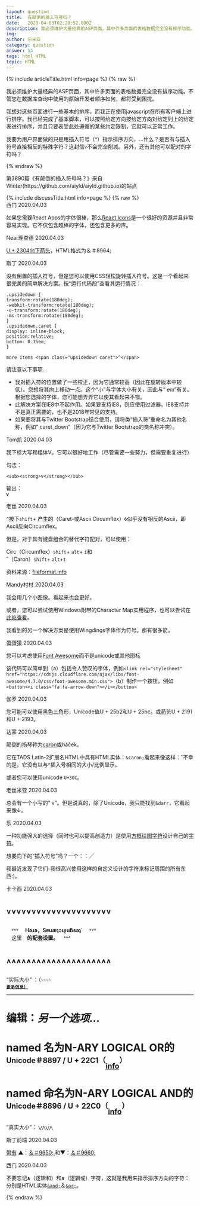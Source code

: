 ```yaml
---
layout: question
title:  有颠倒的插入符号吗？
date:   2020-04-03T02:28:52.000Z
description: 我必须维护大量经典的ASP页面，其中许多页面的表格数据完全没有排序功能。不管您在数据库查询中使用的原始开发者顺序如何，都将受到困扰。我想对这些页面进行...
img: 
author: 乐米亚
category: question
answer: 14
tags: html HTML
topic: HTML
---
```

<div class="article-root">
  <div class="article">
    {% include articleTitle.html info=page %}
    {% raw %}
    <div class="article-content"><p><font style="vertical-align: inherit;"><font style="vertical-align: inherit;">我必须维护大量经典的ASP页面，其中许多页面的表格数据完全没有排序功能。</font><font style="vertical-align: inherit;">不管您在数据库查询中使用的原始开发者顺序如何，都将受到困扰。</font></font></p>

<p><font style="vertical-align: inherit;"><font style="vertical-align: inherit;">我想对这些页面进行一些基本的排序，而我正在使用javascript在所有客户端上进行排序。</font><font style="vertical-align: inherit;">我已经完成了基本脚本，可以按照给定方向按给定方向对给定列上的给定表进行排序，并且只要表受此处遵循的某些约定限制，它就可以正常工作。  </font></font></p>

<p><font style="vertical-align: inherit;"><font style="vertical-align: inherit;">我要为用户界面做的只是用插入符号（^）指示排序方向，...什么？</font><font style="vertical-align: inherit;">是否有与插入符号直接相反的特殊字符？</font><font style="vertical-align: inherit;">这封信</font></font><code>v</code><font style="vertical-align: inherit;"><font style="vertical-align: inherit;">不会完全削减。</font><font style="vertical-align: inherit;">另外，还有其他可以配对的字符吗？</font></font></p></div>
    {% endraw %}
  </div>
  <p class="winter_mark">第3890篇《有颠倒的插入符号吗？》来自Winter(https://github.com/aiyld/aiyld.github.io)的站点</p>
  <div class="discuss-wrapper">
    {% include discussTitle.html info=page %}
    {% raw %}
    <div class="discuss-item">
        <div class="discuss-parent">
          <div class="discuss-meta">
            <span class="discuss-user">西门</span>
            <span class="discuss-time">2020.04.03</span>
          </div>
          <div class="discuss-comment"><p><font style="vertical-align: inherit;"><font style="vertical-align: inherit;">如果您需要React Apps的字体很棒，那么</font></font><a href="https://github.com/gorangajic/react-icons" rel="nofollow noreferrer"><font style="vertical-align: inherit;"><font style="vertical-align: inherit;">React Icons</font></font></a><font style="vertical-align: inherit;"><font style="vertical-align: inherit;">是一个很好的资源并且非常容易实现。</font><font style="vertical-align: inherit;">它不仅包含超棒的字体，还包含更多的库。</font></font></p></div>
        </div></div><div class="discuss-item">
        <div class="discuss-parent">
          <div class="discuss-meta">
            <span class="discuss-user">Near理查德</span>
            <span class="discuss-time">2020.04.03</span>
          </div>
          <div class="discuss-comment"><p><a href="http://www.fileformat.info/info/unicode/char/2304/index.htm" rel="nofollow noreferrer"><font style="vertical-align: inherit;"><font style="vertical-align: inherit;">U + 2304向下箭头</font></font></a><font style="vertical-align: inherit;"><font style="vertical-align: inherit;">，HTML格式为＆＃8964;</font></font></p></div>
        </div></div><div class="discuss-item">
        <div class="discuss-parent">
          <div class="discuss-meta">
            <span class="discuss-user">斯丁</span>
            <span class="discuss-time">2020.04.03</span>
          </div>
          <div class="discuss-comment"><p><font style="vertical-align: inherit;"><font style="vertical-align: inherit;">没有倒置的插入符号，但是您可以使用CSS轻松旋转插入符号。</font><font style="vertical-align: inherit;">这是一个看起来很完美的简单解决方案。</font><font style="vertical-align: inherit;">按“运行代码段”查看其运行情况：</font></font></p>

<p></p><div class="snippet" data-lang="js" data-hide="false" data-console="true" data-babel="false">
<div class="snippet-code">
<pre class="snippet-code-css lang-css prettyprint-override"><code>.upsidedown {<font></font>
transform:rotate(180deg); <font></font>
-webkit-transform:rotate(180deg);<font></font>
-o-transform:rotate(180deg);<font></font>
-ms-transform:rotate(180deg);<font></font>
}<font></font>
.upsidedown.caret {<font></font>
display: inline-block; <font></font>
position:relative; <font></font>
bottom: 0.15em;<font></font>
}</code></pre>
<pre class="snippet-code-html lang-html prettyprint-override"><code>more items &lt;span class="upsidedown caret"&gt;^&lt;/span&gt;</code></pre>
</div>
</div>
<p></p>

<p><font style="vertical-align: inherit;"><font style="vertical-align: inherit;">请注意以下事项...</font></font></p>

<ul>
<li><font style="vertical-align: inherit;"><font style="vertical-align: inherit;">我对插入符的位置做了一些校正，因为它通常较高（因此在旋转版本中较低）。</font><font style="vertical-align: inherit;">您想将其向上移动一点。</font><font style="vertical-align: inherit;">这个“小”与字体大小有关，因此与“ em”有关。</font><font style="vertical-align: inherit;">根据您选择的字体，您可能想弄弄它以使其看起来不错。</font></font></li>
<li><font style="vertical-align: inherit;"><font style="vertical-align: inherit;">此解决方案在IE8中不起作用。</font><font style="vertical-align: inherit;">如果要支持IE8，则应使用过滤器。</font><font style="vertical-align: inherit;">IE8支持并不是真正需要的，也不是2018年常见的支持。</font></font></li>
<li><font style="vertical-align: inherit;"><font style="vertical-align: inherit;">如果要将其与Twitter Bootstrap结合使用，请将类“插入符”重命名为其他名称，例如“ caret_down”（因为它与Twitter Bootstrap的类名称冲突）。</font></font></li>
</ul></div>
        </div></div><div class="discuss-item">
        <div class="discuss-parent">
          <div class="discuss-meta">
            <span class="discuss-user">Tom凯</span>
            <span class="discuss-time">2020.04.03</span>
          </div>
          <div class="discuss-comment"><p><font style="vertical-align: inherit;"><font style="vertical-align: inherit;">我下标大写和粗体V。它可以很好地工作（尽管需要一些努力，但需要重复进行）</font></font></p>

<p><font style="vertical-align: inherit;"><font style="vertical-align: inherit;">句法： </font></font></p>

<pre><code>&lt;sub&gt;&lt;strong&gt;v&lt;/strong&gt;&lt;/sub&gt;
</code></pre>

<p><font style="vertical-align: inherit;"><font style="vertical-align: inherit;">输出：</font></font><br>
<sub><strong><font style="vertical-align: inherit;"><font style="vertical-align: inherit;">v</font></font></strong></sub></p></div>
        </div></div><div class="discuss-item">
        <div class="discuss-parent">
          <div class="discuss-meta">
            <span class="discuss-user">老丝</span>
            <span class="discuss-time">2020.04.03</span>
          </div>
          <div class="discuss-comment"><p><font style="vertical-align: inherit;"></font><code>^</code><font style="vertical-align: inherit;"><font style="vertical-align: inherit;">按下</font></font><code>shift</code><font style="vertical-align: inherit;"><font style="vertical-align: inherit;">+ </font><font style="vertical-align: inherit;">产生</font><font style="vertical-align: inherit;">的</font><font style="vertical-align: inherit;">（Caret-或Ascii Circumflex）</font></font><code>6</code><font style="vertical-align: inherit;"><font style="vertical-align: inherit;">似乎没有相反的Ascii，即Ascii反向Circumflex。</font></font></p>

<p><font style="vertical-align: inherit;"><font style="vertical-align: inherit;">但是，对于具有键盘组合的替代字符配对，可以使用：</font></font></p>

<p><font style="vertical-align: inherit;"><font style="vertical-align: inherit;">Circ（Circumflex）</font></font><code>shift</code><font style="vertical-align: inherit;"><font style="vertical-align: inherit;">+ </font></font><code>alt</code><font style="vertical-align: inherit;"><font style="vertical-align: inherit;">+ </font></font><code>i</code><font style="vertical-align: inherit;"><font style="vertical-align: inherit;">和</font></font><br><font style="vertical-align: inherit;"><font style="vertical-align: inherit;">
ˇ（Caron）</font></font><code>shift</code><font style="vertical-align: inherit;"><font style="vertical-align: inherit;">+ </font></font><code>alt</code><font style="vertical-align: inherit;"><font style="vertical-align: inherit;">+</font></font><code>t</code></p>

<p><font style="vertical-align: inherit;"><font style="vertical-align: inherit;">资料来源：</font></font><a href="http://www.fileformat.info/info/unicode/char/search.htm" rel="nofollow noreferrer"><font style="vertical-align: inherit;"><font style="vertical-align: inherit;">fileformat.info</font></font></a></p></div>
        </div></div><div class="discuss-item">
        <div class="discuss-parent">
          <div class="discuss-meta">
            <span class="discuss-user">Mandy村村</span>
            <span class="discuss-time">2020.04.03</span>
          </div>
          <div class="discuss-comment"><p><font style="vertical-align: inherit;"><font style="vertical-align: inherit;">我会用几个小图像。</font><font style="vertical-align: inherit;">看起来也会更好。</font></font></p>

<p><font style="vertical-align: inherit;"><font style="vertical-align: inherit;">或者，您可以尝试使用Windows附带的Character Map实用程序，也可以尝试在</font></font><a href="http://www.unicode.org/charts/" rel="nofollow noreferrer"><font style="vertical-align: inherit;"><font style="vertical-align: inherit;">此处查看</font></font></a><font style="vertical-align: inherit;"><font style="vertical-align: inherit;">。</font></font></p>

<p><font style="vertical-align: inherit;"><font style="vertical-align: inherit;">我看到的另一个解决方案是使用Wingdings字体作为符号。</font><font style="vertical-align: inherit;">那有很多箭。</font></font></p></div>
        </div></div><div class="discuss-item">
        <div class="discuss-parent">
          <div class="discuss-meta">
            <span class="discuss-user">蛋蛋猿</span>
            <span class="discuss-time">2020.04.03</span>
          </div>
          <div class="discuss-comment"><p><font style="vertical-align: inherit;"><font style="vertical-align: inherit;">您可以考虑使用</font></font><a href="http://fontawesome.io" rel="nofollow noreferrer"><font style="vertical-align: inherit;"><font style="vertical-align: inherit;">Font Awesome</font></font></a><font style="vertical-align: inherit;"><font style="vertical-align: inherit;">而不是unicode或其他图标</font></font></p>

<p><font style="vertical-align: inherit;"><font style="vertical-align: inherit;">该代码可以简单到（a）包括令人赞叹的字体，例如</font></font><code>&lt;link rel="stylesheet" href="https://cdnjs.cloudflare.com/ajax/libs/font-awesome/4.7.0/css/font-awesome.min.css"&gt;</code><font style="vertical-align: inherit;"><font style="vertical-align: inherit;">（b）制作一个按钮，例如</font></font><code>&lt;button&gt;&lt;i class="fa fa-arrow-down"&gt;&lt;/i&gt;&lt;/button&gt;</code></p></div>
        </div></div><div class="discuss-item">
        <div class="discuss-parent">
          <div class="discuss-meta">
            <span class="discuss-user">伽罗</span>
            <span class="discuss-time">2020.04.03</span>
          </div>
          <div class="discuss-comment"><p><font style="vertical-align: inherit;"><font style="vertical-align: inherit;">您可能可以使用黑色三角形，Unicode值U + 25b2和U + 25bc。</font><font style="vertical-align: inherit;">或箭头U + 2191和U + 2193。</font></font></p></div>
        </div></div><div class="discuss-item">
        <div class="discuss-parent">
          <div class="discuss-meta">
            <span class="discuss-user">达蒙</span>
            <span class="discuss-time">2020.04.03</span>
          </div>
          <div class="discuss-comment"><p><font style="vertical-align: inherit;"><font style="vertical-align: inherit;">颠倒的扬琴称为</font></font><a href="http://en.wikipedia.org/wiki/Caron" rel="noreferrer"><font style="vertical-align: inherit;"><font style="vertical-align: inherit;">caron</font></font></a><font style="vertical-align: inherit;"><font style="vertical-align: inherit;">或háček。</font></font></p>

<p><font style="vertical-align: inherit;"><font style="vertical-align: inherit;">它在TADS Latin-2扩展名HTML中具有HTML实体：</font></font><code>&amp;caron;</code><font style="vertical-align: inherit;"><font style="vertical-align: inherit;">看起来像这样：ˇ不幸的是，它没有以与^插入号相同的大小/比例显示。</font></font></p>

<p><font style="vertical-align: inherit;"><font style="vertical-align: inherit;">或者您可以使用unicode </font></font><code>U+30C</code><font style="vertical-align: inherit;"><font style="vertical-align: inherit;">。</font></font></p></div>
        </div></div><div class="discuss-item">
        <div class="discuss-parent">
          <div class="discuss-meta">
            <span class="discuss-user">老丝米亚</span>
            <span class="discuss-time">2020.04.03</span>
          </div>
          <div class="discuss-comment"><p><font style="vertical-align: inherit;"><font style="vertical-align: inherit;">总会有一个小写的“ v”。</font><font style="vertical-align: inherit;">但是说真的，除了Unicode，我只能找到</font></font><code>&amp;darr</code><font style="vertical-align: inherit;"><font style="vertical-align: inherit;">，它看起来像↓。</font></font></p></div>
        </div></div><div class="discuss-item">
        <div class="discuss-parent">
          <div class="discuss-meta">
            <span class="discuss-user">乐</span>
            <span class="discuss-time">2020.04.03</span>
          </div>
          <div class="discuss-comment"><p><font style="vertical-align: inherit;"><font style="vertical-align: inherit;">一种功能强大的选择（同时也可以提高创造力）是使用</font></font><a href="http://jrgraphix.net/r/Unicode/2500-257F" rel="noreferrer"><font style="vertical-align: inherit;"><font style="vertical-align: inherit;">方框绘图字符</font></font></a><font style="vertical-align: inherit;"><font style="vertical-align: inherit;">设计自己的</font><a href="http://jrgraphix.net/r/Unicode/2500-257F" rel="noreferrer"><font style="vertical-align: inherit;">字符</font></a><font style="vertical-align: inherit;">。</font></font></p>

<p><font style="vertical-align: inherit;"><font style="vertical-align: inherit;">想要向下的“插入符号”吗？</font><font style="vertical-align: inherit;">一个：：╱</font></font></p>

<p><font style="vertical-align: inherit;"><font style="vertical-align: inherit;">我最近发现了它们-我很高兴使用这样的自定义设计的字符来标记周围的所有东西:)。</font></font></p></div>
        </div></div><div class="discuss-item">
        <div class="discuss-parent">
          <div class="discuss-meta">
            <span class="discuss-user">卡卡西</span>
            <span class="discuss-time">2020.04.03</span>
          </div>
          <div class="discuss-comment"><h1><font style="vertical-align: inherit;"><font style="vertical-align: inherit;">˅˅˅˅˅˅˅˅˅˅˅˅˅˅˅˅˅˅˅˅˅</font></font></h1>

<p><font style="vertical-align: inherit;"><font style="vertical-align: inherit;"> ˅˅˅  </font></font><strong><font style="vertical-align: inherit;"><font style="vertical-align: inherit;">Hǝɹǝ，Sɐɯɐʇɔɥᴉuƃsǝʇ˙</font></font></strong><font style="vertical-align: inherit;"><font style="vertical-align: inherit;">  ˅˅˅ </font></font><br><font style="vertical-align: inherit;"><font style="vertical-align: inherit;">
 这里 </font></font><strong><font style="vertical-align: inherit;"><font style="vertical-align: inherit;">的配套设置。</font></font></strong><font style="vertical-align: inherit;"><font style="vertical-align: inherit;"> ˄˄˄</font></font></p>

<h1><font style="vertical-align: inherit;"><font style="vertical-align: inherit;">˄˄˄˄˄˄˄˄˄˄˄˄˄˄˄˄˄˄˄˄˄</font></font></h1>

<p><font style="vertical-align: inherit;"><font style="vertical-align: inherit;">“实际大小” ：（</font></font><code>˅˄˅˄</code>
 <br>
<strong><sub><a href="https://unicode-search.net/unicode-namesearch.pl?term=ARROWHEAD" rel="noreferrer"><font style="vertical-align: inherit;"><font style="vertical-align: inherit;">更多信息）</font></font></a></sub></strong></p>

<hr>

<h1><font style="vertical-align: inherit;"><font style="vertical-align: inherit;">编辑：</font></font><em><font style="vertical-align: inherit;"><font style="vertical-align: inherit;">另一个选项...</font></font></em></h1>

<h1><font style="vertical-align: inherit;"><font style="vertical-align: inherit;">named </font><font style="vertical-align: inherit;">名为N-ARY LOGICAL OR的</font></font><sub><sup><font style="vertical-align: inherit;"><font style="vertical-align: inherit;">Unicode＃8897 / U + 22C1（</font></font><a href="https://codepoints.net/U+22C1" rel="noreferrer"><font style="vertical-align: inherit;"><font style="vertical-align: inherit;">info</font></font></a><font style="vertical-align: inherit;"><font style="vertical-align: inherit;">）</font></font></sup></sub><font style="vertical-align: inherit;"></font></h1>

<h1><font style="vertical-align: inherit;"><font style="vertical-align: inherit;">named </font><font style="vertical-align: inherit;">命名为N-ARY LOGICAL AND的</font></font><sub><sup><font style="vertical-align: inherit;"><font style="vertical-align: inherit;">Unicode＃8896 / U + 22C0（</font></font><a href="https://codepoints.net/U+22C0" rel="noreferrer"><font style="vertical-align: inherit;"><font style="vertical-align: inherit;">info</font></font></a><font style="vertical-align: inherit;"><font style="vertical-align: inherit;">）</font></font></sup></sub><font style="vertical-align: inherit;"></font></h1>

<p><font style="vertical-align: inherit;"><font style="vertical-align: inherit;">“真实大小”： </font></font><code>⋁⋀⋁⋀</code></p></div>
        </div></div><div class="discuss-item">
        <div class="discuss-parent">
          <div class="discuss-meta">
            <span class="discuss-user">斯丁前端</span>
            <span class="discuss-time">2020.04.03</span>
          </div>
          <div class="discuss-comment"><p><font style="vertical-align: inherit;"></font><a href="http://www.fileformat.info/info/unicode/char/25b2/index.htm" rel="noreferrer"><font style="vertical-align: inherit;"><font style="vertical-align: inherit;">带有</font></font></a><font style="vertical-align: inherit;"><font style="vertical-align: inherit;"> ▲：</font><a href="http://www.fileformat.info/info/unicode/char/25b2/index.htm" rel="noreferrer"><font style="vertical-align: inherit;">＆＃9650; </font></a><font style="vertical-align: inherit;">和▼：</font></font><a href="http://www.fileformat.info/info/unicode/char/25bc/index.htm" rel="noreferrer"><font style="vertical-align: inherit;"><font style="vertical-align: inherit;">＆＃9660;</font></font></a></p></div>
        </div></div><div class="discuss-item">
        <div class="discuss-parent">
          <div class="discuss-meta">
            <span class="discuss-user">西门</span>
            <span class="discuss-time">2020.04.03</span>
          </div>
          <div class="discuss-comment"><p><font style="vertical-align: inherit;"><font style="vertical-align: inherit;">不要忘记</font></font><kbd><strong>∧</strong></kbd><font style="vertical-align: inherit;"><font style="vertical-align: inherit;">（逻辑和）和</font></font><kbd><strong>∨</strong></kbd><font style="vertical-align: inherit;"><font style="vertical-align: inherit;">（逻辑或）字符，这就是我用来指示排序方向的字符：</font><font style="vertical-align: inherit;">分别是</font><font style="vertical-align: inherit;">HTML实体</font></font><a href="http://www.fileformat.info/info/unicode/char/2227/index.htm" rel="noreferrer"><code>&amp;and;</code></a><font style="vertical-align: inherit;"><font style="vertical-align: inherit;">＆</font></font><a href="http://www.fileformat.info/info/unicode/char/2228/index.htm" rel="noreferrer"><code>&amp;or;</code></a><font style="vertical-align: inherit;"><font style="vertical-align: inherit;">。</font></font></p></div>
        </div></div>
    {% endraw %}
  </div>
<div>
